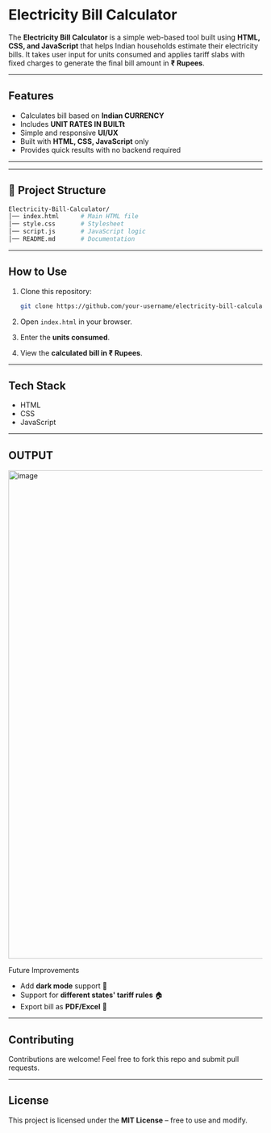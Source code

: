 

#  Electricity Bill Calculator

The **Electricity Bill Calculator** is a simple web-based tool built using **HTML, CSS, and JavaScript** that helps Indian households estimate their electricity bills. It takes user input for units consumed and applies tariff slabs with fixed charges to generate the final bill amount in **₹ Rupees**.

---

##  Features

*  Calculates bill based on **Indian CURRENCY**
*  Includes **UNIT RATES IN BUILTt**
*  Simple and responsive **UI/UX**
*  Built with **HTML, CSS, JavaScript** only
*  Provides quick results with no backend required

---

---

## 📂 Project Structure

```bash
Electricity-Bill-Calculator/
│── index.html      # Main HTML file  
│── style.css       # Stylesheet  
│── script.js       # JavaScript logic  
│── README.md       # Documentation
```

---



##  How to Use

1. Clone this repository:

   ```bash
   git clone https://github.com/your-username/electricity-bill-calculator.git
   ```
2. Open `index.html` in your browser.
3. Enter the **units consumed**.
4. View the **calculated bill in ₹ Rupees**.

---

##  Tech Stack

* HTML
* CSS
* JavaScript

---
## OUTPUT
<img width="1883" height="967" alt="image" src="https://github.com/user-attachments/assets/f97a32ca-4aae-4c3f-9250-1ce1d87f58dd" />






 Future Improvements

* Add **dark mode** support 🌙
* Support for **different states' tariff rules** 🏠
* Export bill as **PDF/Excel** 📑

---

##  Contributing

Contributions are welcome! Feel free to fork this repo and submit pull requests.

---

##  License

This project is licensed under the **MIT License** – free to use and modify.

